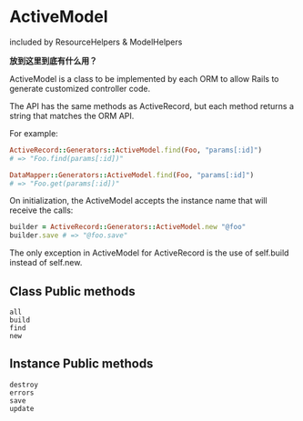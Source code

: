 # ActiveModel

included by ResourceHelpers & ModelHelpers

**放到这里到底有什么用？**

ActiveModel is a class to be implemented by each ORM to allow Rails to generate customized controller code.

The API has the same methods as ActiveRecord, but each method returns a string that matches the ORM API.

For example:

```ruby
ActiveRecord::Generators::ActiveModel.find(Foo, "params[:id]")
# => "Foo.find(params[:id])"

DataMapper::Generators::ActiveModel.find(Foo, "params[:id]")
# => "Foo.get(params[:id])"
```

On initialization, the ActiveModel accepts the instance name that will receive the calls:

```ruby
builder = ActiveRecord::Generators::ActiveModel.new "@foo"
builder.save # => "@foo.save"
```

The only exception in ActiveModel for ActiveRecord is the use of self.build instead of self.new.

## Class Public methods

```
all
build
find
new
```

## Instance Public methods

```
destroy
errors
save
update
```
